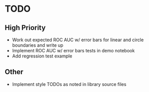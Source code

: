 # TODO

## High Priority

* Work out expected ROC AUC w/ error bars for linear and circle boundaries and write up
* Implement ROC AUC w/ error bars tests in demo notebook
* Add regression test example

## Other

* Implement style TODOs as noted in library source files
